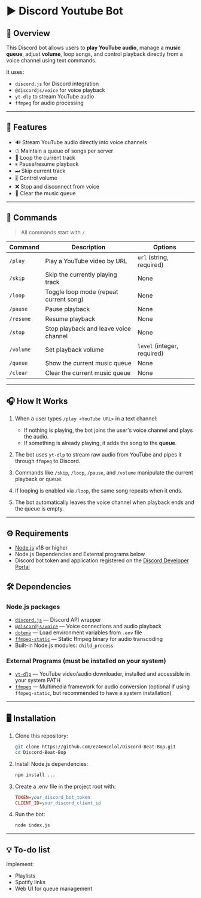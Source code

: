 # ▶️ Discord Youtube Bot

## 📌 Overview

This Discord bot allows users to **play YouTube audio**, manage a **music queue**, adjust **volume**, loop songs, and control playback directly from a voice channel using text commands.

It uses:
- `discord.js` for Discord integration
- `@discordjs/voice` for voice playback
- `yt-dlp` to stream YouTube audio
- `ffmpeg` for audio processing

---

## 🚀 Features

- 🔊 Stream YouTube audio directly into voice channels
- ⏱ Maintain a queue of songs per server
- 🔁 Loop the current track
- ⏸ Pause/resume playback
- ⏭ Skip current track
- 🎚 Control volume
- ❌ Stop and disconnect from voice
- 🧹 Clear the music queue

---

## 💬 Commands

> All commands start with `/`

| Command   | Description                            | Options                     |
| --------- | -------------------------------------- | --------------------------- |
| `/play`   | Play a YouTube video by URL            | `url` (string, required)    |
| `/skip`   | Skip the currently playing track       | None                        |
| `/loop`   | Toggle loop mode (repeat current song) | None                        |
| `/pause`  | Pause playback                         | None                        |
| `/resume` | Resume playback                        | None                        |
| `/stop`   | Stop playback and leave voice channel  | None                        |
| `/volume` | Set playback volume                    | `level` (integer, required) |
| `/queue`  | Show the current music queue           | None                        |
| `/clear`  | Clear the current music queue          | None                        |


---

## 🎧 How It Works

1. When a user types `/play <YouTube URL>` in a text channel:
   - If nothing is playing, the bot joins the user's voice channel and plays the audio.
   - If something is already playing, it adds the song to the **queue**.

2. The bot uses `yt-dlp` to stream raw audio from YouTube and pipes it through `ffmpeg` to Discord.

3. Commands like `/skip`, `/loop`, `/pause`, and `/volume` manipulate the current playback or queue.

4. If looping is enabled via `/loop`, the same song repeats when it ends.

5. The bot automatically leaves the voice channel when playback ends and the queue is empty.

---

## ⚙️ Requirements

- [Node.js](https://nodejs.org/en/) v18 or higher
- Node.js Dependencies and External programs below
- Discord bot token and application registered on the [Discord Developer Portal](https://discord.com/developers/applications)
  

## 🛠 Dependencies

### Node.js packages

- [`discord.js`](https://discord.js.org/) — Discord API wrapper  
- [`@discordjs/voice`](https://discord.js.org/#/docs/voice/main/general/welcome) — Voice connections and audio playback  
- [`dotenv`](https://www.npmjs.com/package/dotenv) — Load environment variables from `.env` file  
- [`ffmpeg-static`](https://www.npmjs.com/package/ffmpeg-static) — Static ffmpeg binary for audio transcoding  
- Built-in Node.js modules: `child_process`

### External Programs (must be installed on your system)

- [`yt-dlp`](https://github.com/yt-dlp/yt-dlp) — YouTube video/audio downloader, installed and accessible in your system PATH
- [`ffmpeg`](https://ffmpeg.org/) — Multimedia framework for audio conversion (optional if using `ffmpeg-static`, but recommended to have a system installation)

---

## 🖥️ Installation

1. Clone this repository:

   ```bash
   git clone https://github.com/ez4encelol/Discord-Beat-Bop.git
   cd Discord-Beat-Bop
   ```
2. Install Node.js dependencies:
   ```bash
   npm install ...
   ```
3. Create a .env file in the project root with:
   ```ini
   TOKEN=your_discord_bot_token
   CLIENT_ID=your_discord_client_id
   ```
4. Run the bot:
   ```bash
   node index.js
   ```
---

## 💡 To-do list

Implement:
  - Playlists
  - Spotify links
  - Web UI for queue management
